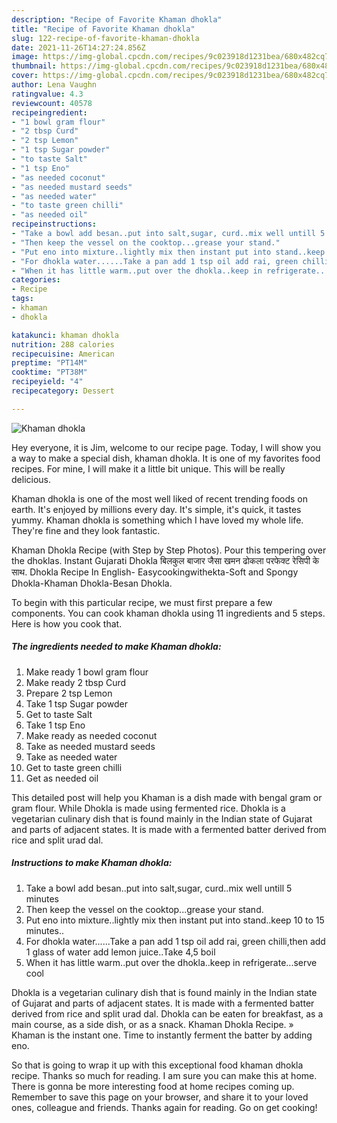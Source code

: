 ```yaml
---
description: "Recipe of Favorite Khaman dhokla"
title: "Recipe of Favorite Khaman dhokla"
slug: 122-recipe-of-favorite-khaman-dhokla
date: 2021-11-26T14:27:24.856Z
image: https://img-global.cpcdn.com/recipes/9c023918d1231bea/680x482cq70/khaman-dhokla-recipe-main-photo.jpg
thumbnail: https://img-global.cpcdn.com/recipes/9c023918d1231bea/680x482cq70/khaman-dhokla-recipe-main-photo.jpg
cover: https://img-global.cpcdn.com/recipes/9c023918d1231bea/680x482cq70/khaman-dhokla-recipe-main-photo.jpg
author: Lena Vaughn
ratingvalue: 4.3
reviewcount: 40578
recipeingredient:
- "1 bowl gram flour"
- "2 tbsp Curd"
- "2 tsp Lemon"
- "1 tsp Sugar powder"
- "to taste Salt"
- "1 tsp Eno"
- "as needed coconut"
- "as needed mustard seeds"
- "as needed water"
- "to taste green chilli"
- "as needed oil"
recipeinstructions:
- "Take a bowl add besan..put into salt,sugar, curd..mix well untill 5 minutes"
- "Then keep the vessel on the cooktop...grease your stand."
- "Put eno into mixture..lightly mix then instant put into stand..keep 10 to 15 minutes.."
- "For dhokla water......Take a pan add 1 tsp oil add rai, green chilli,then add 1 glass of water add lemon juice..Take 4,5 boil"
- "When it has little warm..put over the dhokla..keep in refrigerate...serve cool"
categories:
- Recipe
tags:
- khaman
- dhokla

katakunci: khaman dhokla 
nutrition: 288 calories
recipecuisine: American
preptime: "PT14M"
cooktime: "PT38M"
recipeyield: "4"
recipecategory: Dessert

---
```



![Khaman dhokla](https://img-global.cpcdn.com/recipes/9c023918d1231bea/680x482cq70/khaman-dhokla-recipe-main-photo.jpg)

Hey everyone, it is Jim, welcome to our recipe page. Today, I will show you a way to make a special dish, khaman dhokla. It is one of my favorites food recipes. For mine, I will make it a little bit unique. This will be really delicious.

Khaman dhokla is one of the most well liked of recent trending foods on earth. It's enjoyed by millions every day. It's simple, it's quick, it tastes yummy. Khaman dhokla is something which I have loved my whole life. They're fine and they look fantastic.

Khaman Dhokla Recipe (with Step by Step Photos). Pour this tempering over the dhoklas. Instant Gujarati Dhokla बिलकुल बाजार जैसा खमन ढोकला परफेक्ट रेसिपी के साथ. Dhokla Recipe In English- Easycookingwithekta-Soft and Spongy Dhokla-Khaman Dhokla-Besan Dhokla.


To begin with this particular recipe, we must first prepare a few components. You can cook khaman dhokla using 11 ingredients and 5 steps. Here is how you cook that.

<!--inarticleads1-->

##### The ingredients needed to make Khaman dhokla:

1. Make ready 1 bowl gram flour
1. Make ready 2 tbsp Curd
1. Prepare 2 tsp Lemon
1. Take 1 tsp Sugar powder
1. Get to taste Salt
1. Take 1 tsp Eno
1. Make ready as needed coconut
1. Take as needed mustard seeds
1. Take as needed water
1. Get to taste green chilli
1. Get as needed oil


This detailed post will help you Khaman is a dish made with bengal gram or gram flour. While Dhokla is made using fermented rice. Dhokla is a vegetarian culinary dish that is found mainly in the Indian state of Gujarat and parts of adjacent states. It is made with a fermented batter derived from rice and split urad dal. 

<!--inarticleads2-->

##### Instructions to make Khaman dhokla:

1. Take a bowl add besan..put into salt,sugar, curd..mix well untill 5 minutes
1. Then keep the vessel on the cooktop...grease your stand.
1. Put eno into mixture..lightly mix then instant put into stand..keep 10 to 15 minutes..
1. For dhokla water......Take a pan add 1 tsp oil add rai, green chilli,then add 1 glass of water add lemon juice..Take 4,5 boil
1. When it has little warm..put over the dhokla..keep in refrigerate...serve cool


Dhokla is a vegetarian culinary dish that is found mainly in the Indian state of Gujarat and parts of adjacent states. It is made with a fermented batter derived from rice and split urad dal. Dhokla can be eaten for breakfast, as a main course, as a side dish, or as a snack. Khaman Dhokla Recipe. » Khaman is the instant one. Time to instantly ferment the batter by adding eno. 

So that is going to wrap it up with this exceptional food khaman dhokla recipe. Thanks so much for reading. I am sure you can make this at home. There is gonna be more interesting food at home recipes coming up. Remember to save this page on your browser, and share it to your loved ones, colleague and friends. Thanks again for reading. Go on get cooking!
